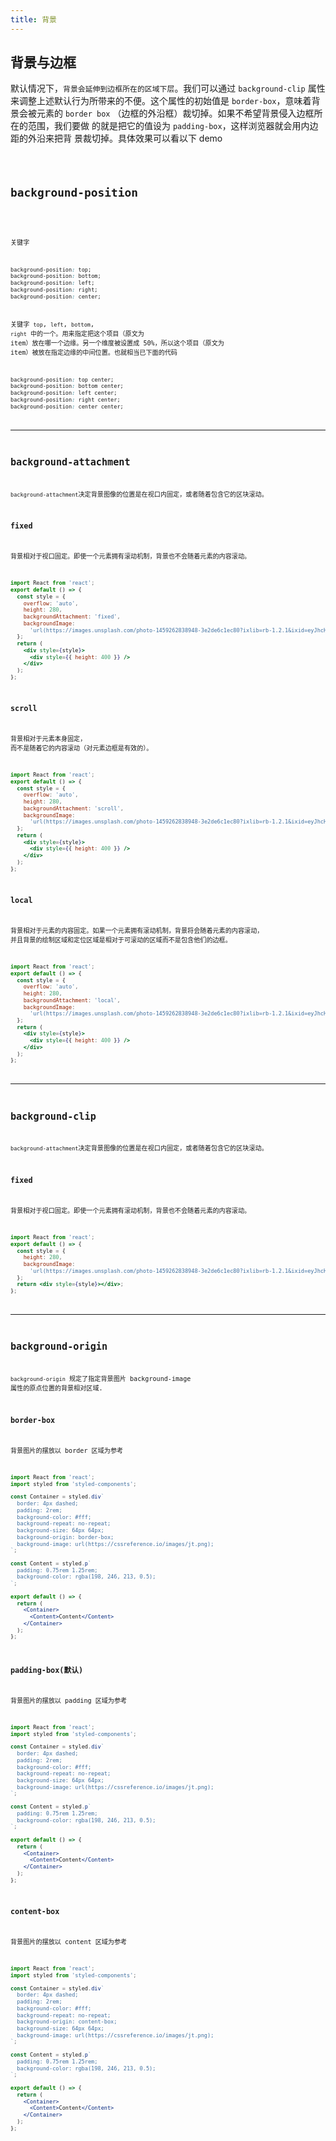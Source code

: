 ```yaml
---
title: 背景
---
```


## 背景与边框

默认情况下，`背景会延伸到边框所在的区域下层`。我们可以通过 `background-clip` 属性来调整上述默认行为所带来的不便。这个属性的初始值是 `border-box`，意味着背景会被元素的 `border box`
（边框的外沿框）裁切掉。如果不希望背景侵入边框所在的范围，我们要做
的就是把它的值设为 `padding-box`，这样浏览器就会用内边距的外沿来把背
景裁切掉。具体效果可以看以下 demo

<code src="./demo/Demo1.tsx" inline />

## background-position

<code src="./demo/Position.tsx"  />

关键字

```css
background-position: top;
background-position: bottom;
background-position: left;
background-position: right;
background-position: center;
```

关键字 `top`, `left`, `bottom`, `right` 中的一个。用来指定把这个项目（原文为 item）放在哪一个边缘。另一个维度被设置成 50%，所以这个项目（原文为 item）被放在指定边缘的中间位置。也就相当已下面的代码

```css
background-position: top center;
background-position: bottom center;
background-position: left center;
background-position: right center;
background-position: center center;
```

---

## background-attachment

`background-attachment`决定背景图像的位置是在视口内固定，或者随着包含它的区块滚动。

### fixed

背景相对于视口固定。即使一个元素拥有滚动机制，背景也不会随着元素的内容滚动。

```jsx | inline
import React from 'react';
export default () => {
  const style = {
    overflow: 'auto',
    height: 280,
    backgroundAttachment: 'fixed',
    backgroundImage:
      'url(https://images.unsplash.com/photo-1459262838948-3e2de6c1ec80?ixlib=rb-1.2.1&ixid=eyJhcHBfaWQiOjEyMDd9&auto=format&fit=crop&w=800&q=80)',
  };
  return (
    <div style={style}>
      <div style={{ height: 400 }} />
    </div>
  );
};
```

### scroll

背景相对于元素本身固定， 而不是随着它的内容滚动（对元素边框是有效的）。

```jsx | inline
import React from 'react';
export default () => {
  const style = {
    overflow: 'auto',
    height: 280,
    backgroundAttachment: 'scroll',
    backgroundImage:
      'url(https://images.unsplash.com/photo-1459262838948-3e2de6c1ec80?ixlib=rb-1.2.1&ixid=eyJhcHBfaWQiOjEyMDd9&auto=format&fit=crop&w=800&q=80)',
  };
  return (
    <div style={style}>
      <div style={{ height: 400 }} />
    </div>
  );
};
```

### local

背景相对于元素的内容固定。如果一个元素拥有滚动机制，背景将会随着元素的内容滚动， 并且背景的绘制区域和定位区域是相对于可滚动的区域而不是包含他们的边框。

```jsx | inline
import React from 'react';
export default () => {
  const style = {
    overflow: 'auto',
    height: 280,
    backgroundAttachment: 'local',
    backgroundImage:
      'url(https://images.unsplash.com/photo-1459262838948-3e2de6c1ec80?ixlib=rb-1.2.1&ixid=eyJhcHBfaWQiOjEyMDd9&auto=format&fit=crop&w=800&q=80)',
  };
  return (
    <div style={style}>
      <div style={{ height: 400 }} />
    </div>
  );
};
```

---

## background-clip

`background-attachment`决定背景图像的位置是在视口内固定，或者随着包含它的区块滚动。

### fixed

背景相对于视口固定。即使一个元素拥有滚动机制，背景也不会随着元素的内容滚动。

```jsx | inline
import React from 'react';
export default () => {
  const style = {
    height: 280,
    backgroundImage:
      'url(https://images.unsplash.com/photo-1459262838948-3e2de6c1ec80?ixlib=rb-1.2.1&ixid=eyJhcHBfaWQiOjEyMDd9&auto=format&fit=crop&w=800&q=80)',
  };
  return <div style={style}></div>;
};
```

---

## background-origin

`background-origin` 规定了指定背景图片 background-image 属性的原点位置的背景相对区域.

### border-box

背景图片的摆放以 border 区域为参考

```jsx | inline
import React from 'react';
import styled from 'styled-components';

const Container = styled.div`
  border: 4px dashed;
  padding: 2rem;
  background-color: #fff;
  background-repeat: no-repeat;
  background-size: 64px 64px;
  background-origin: border-box;
  background-image: url(https://cssreference.io/images/jt.png);
`;

const Content = styled.p`
  padding: 0.75rem 1.25rem;
  background-color: rgba(198, 246, 213, 0.5);
`;

export default () => {
  return (
    <Container>
      <Content>Content</Content>
    </Container>
  );
};
```

### padding-box(默认)

背景图片的摆放以 padding 区域为参考

```jsx | inline
import React from 'react';
import styled from 'styled-components';

const Container = styled.div`
  border: 4px dashed;
  padding: 2rem;
  background-color: #fff;
  background-repeat: no-repeat;
  background-size: 64px 64px;
  background-image: url(https://cssreference.io/images/jt.png);
`;

const Content = styled.p`
  padding: 0.75rem 1.25rem;
  background-color: rgba(198, 246, 213, 0.5);
`;

export default () => {
  return (
    <Container>
      <Content>Content</Content>
    </Container>
  );
};
```

### content-box

背景图片的摆放以 content 区域为参考

```jsx | inline
import React from 'react';
import styled from 'styled-components';

const Container = styled.div`
  border: 4px dashed;
  padding: 2rem;
  background-color: #fff;
  background-repeat: no-repeat;
  background-origin: content-box;
  background-size: 64px 64px;
  background-image: url(https://cssreference.io/images/jt.png);
`;

const Content = styled.p`
  padding: 0.75rem 1.25rem;
  background-color: rgba(198, 246, 213, 0.5);
`;

export default () => {
  return (
    <Container>
      <Content>Content</Content>
    </Container>
  );
};
```
